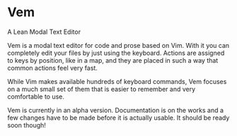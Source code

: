 
# Vem

A Lean Modal Text Editor

Vem is a modal text editor for code and prose based on Vim. With it you can
completely edit your files by just using the keyboard. Actions are assigned to
keys by position, like in a map, and they are placed in such a way that common
actions feel very fast.

While Vim makes available hundreds of keyboard commands, Vem focuses on a much
small set of them that is easier to remember and very comfortable to use.

Vem is currently in an alpha version. Documentation is on the works and a few
changes have to be made before it is actually usable. It should be ready soon
though!

